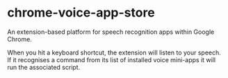 chrome-voice-app-store
======================

An extension-based platform for speech recognition apps within Google Chrome.

When you hit a keyboard shortcut, the extension will listen to your speech. If it recognises a command from its list of installed voice mini-apps it will run the associated script.
